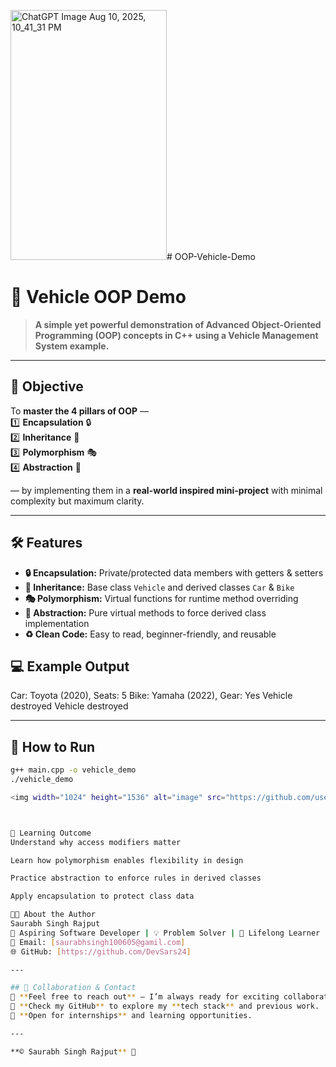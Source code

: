 <img width="250" height="400" alt="ChatGPT Image Aug 10, 2025, 10_41_31 PM" src="https://github.com/user-attachments/assets/f15c3fa5-05ba-45b0-a691-540a6e169206" />﻿# OOP-Vehicle-Demo
# 🚗 Vehicle OOP Demo  

> **A simple yet powerful demonstration of Advanced Object-Oriented Programming (OOP) concepts in C++ using a Vehicle Management System example.**

---

## 🎯 Objective  
To **master the 4 pillars of OOP** —  
1️⃣ **Encapsulation** 🔒  
2️⃣ **Inheritance** 🧬  
3️⃣ **Polymorphism** 🎭  
4️⃣ **Abstraction** 🎯  

— by implementing them in a **real-world inspired mini-project** with minimal complexity but maximum clarity.  

---

## 🛠 Features  
- **🔒 Encapsulation:** Private/protected data members with getters & setters  
- **🧬 Inheritance:** Base class `Vehicle` and derived classes `Car` & `Bike`  
- **🎭 Polymorphism:** Virtual functions for runtime method overriding  
- **🎯 Abstraction:** Pure virtual methods to force derived class implementation  
- **♻️ Clean Code:** Easy to read, beginner-friendly, and reusable  



## 💻 Example Output
Car: Toyota (2020), Seats: 5
Bike: Yamaha (2022), Gear: Yes
Vehicle destroyed
Vehicle destroyed


---

## 🚀 How to Run
```bash
g++ main.cpp -o vehicle_demo
./vehicle_demo

<img width="1024" height="1536" alt="image" src="https://github.com/user-attachments/assets/6634fac7-23b3-4cd5-9f64-45e9457f8018" />



📖 Learning Outcome
Understand why access modifiers matter

Learn how polymorphism enables flexibility in design

Practice abstraction to enforce rules in derived classes

Apply encapsulation to protect class data

👨‍💻 About the Author
Saurabh Singh Rajput
💼 Aspiring Software Developer | 💡 Problem Solver | 🚀 Lifelong Learner
📧 Email: [saurabhsingh100605@gamil.com]
🌐 GitHub: [https://github.com/DevSars24]

---

## 🤝 Collaboration & Contact  
💬 **Feel free to reach out** — I’m always ready for exciting collaborations, freelance work, or innovative projects.  
📌 **Check my GitHub** to explore my **tech stack** and previous work.  
📩 **Open for internships** and learning opportunities.  

---

**© Saurabh Singh Rajput** 🚀  







